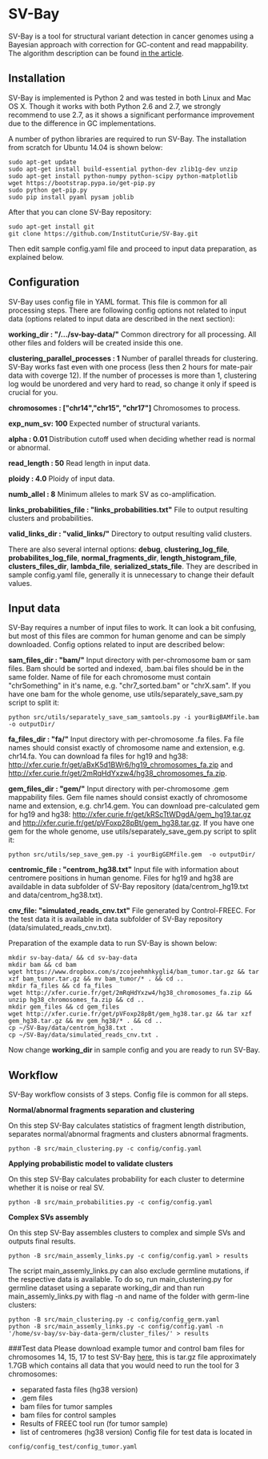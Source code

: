 SV-Bay
======

SV-Bay is a tool for structural variant detection in cancer genomes using a Bayesian approach with correction for GC-content and read mappability. The algorithm description can be found [in the article](http://www.ncbi.nlm.nih.gov/pubmed/26740523).

Installation
------------

SV-Bay is implemented is Python 2 and was tested in both Linux and Mac OS X. Though it works with both Python 2.6 and 2.7, we strongly recommend to use 2.7, as it shows a significant performance improvement due to the difference in GC implementations.

A number of python libraries are required to run SV-Bay. The installation from scratch for Ubuntu 14.04 is shown below:

```
sudo apt-get update
sudo apt-get install build-essential python-dev zlib1g-dev unzip
sudo apt-get install python-numpy python-scipy python-matplotlib
wget https://bootstrap.pypa.io/get-pip.py
sudo python get-pip.py
sudo pip install pyaml pysam joblib
```

After that you can clone SV-Bay repository:

```
sudo apt-get install git
git clone https://github.com/InstitutCurie/SV-Bay.git
```

Then edit sample config.yaml file and proceed to input data preparation, as explained below.

Configuration
-------------

SV-Bay uses config file in YAML format. This file is common for all processing steps. There are following config options not related to input data (options related to input data are described in the next section):

__working_dir : "/.../sv-bay-data/"__ Common directrory for all processing. All other files and folders will be created inside this one.

__clustering_parallel_processes : 1__ Number of parallel threads for clustering. SV-Bay works fast even with one process (less then 2 hours for mate-pair data with coverge 12). If the number of processes is more than 1, clustering log would be unordered and very hard to read, so change it only if speed is crucial for you.

__chromosomes : ["chr14","chr15", "chr17"]__ Chromosomes to process.

__exp_num_sv: 100__ Expected number of structural variants.

__alpha : 0.01__ Distribution cutoff used when deciding whether read is normal or abnormal.

__read_length : 50__ Read length in input data.

__ploidy : 4.0__ Ploidy of input data.

__numb_allel : 8__ Minimum alleles to mark SV as co-amplification.

__links_probabilities_file : "links_probabilities.txt"__ File to output resulting clusters and probabilities.

__valid_links_dir : "valid_links/"__ Directory to output resulting valid clusters.

There are also several internal options: __debug__, __clustering_log_file__, __probabilites_log_file__, __normal_fragments_dir__, __length_histogram_file__, __clusters_files_dir__, __lambda_file__, __serialized_stats_file__. They are described in sample config.yaml file, generally it is unnecessary to change their default values.

Input data
----------

SV-Bay requires a number of input files to work. It can look a bit confusing, but most of this files are common for human genome and can be simply downloaded. Config options related to input are described below:

__sam_files_dir : "bam/"__ Input directory with per-chromosome bam or sam files. Bam should be sorted and indexed, .bam.bai files should be in the same folder. Name of file for each chromosome must contain "chrSomething" in it's name, e.g. "chr7_sorted.bam" or "chrX.sam".
If you have one bam for the whole genome, use utils/separately_save_sam.py script to split it:

```
python src/utils/separately_save_sam_samtools.py -i yourBigBAMfile.bam -o outputDir/
```

__fa_files_dir : "fa/"__ Input directory with per-chromosome .fa files. Fa file names should consist exactly of chromosome name and extension, e.g. chr14.fa. You can download fa files for hg19 and hg38: http://xfer.curie.fr/get/aBxK5d1BWr6/hg19_chromosomes_fa.zip and http://xfer.curie.fr/get/2mRqHdYxzw4/hg38_chromosomes_fa.zip.

__gem_files_dir : "gem/"__ Input directory with per-chromosome .gem mappability files. Gem file names should consist exactly of chromosome name and extension, e.g. chr14.gem. You can download pre-calculated gem for hg19 and hg38: http://xfer.curie.fr/get/kRScTtWDgdA/gem_hg19.tar.gz and http://xfer.curie.fr/get/pVFoxp28pBt/gem_hg38.tar.gz. If you have one gem for the whole genome, use utils/separately_save_gem.py script to split it:

```
python src/utils/sep_save_gem.py -i yourBigGEMfile.gem  -o outputDir/
```

__centromic_file : "centrom_hg38.txt"__ Input file with information about centromere positions in human genome. Files for hg19 and hg38 are availdable in data subfolder of SV-Bay repository (data/centrom_hg19.txt and data/centrom_hg38.txt).

__cnv_file: "simulated_reads_cnv.txt"__ File generated by Control-FREEC. For the test data it is available in data subfolder of SV-Bay repository (data/simulated_reads_cnv.txt).

Preparation of the example data to run SV-Bay is shown below:

```
mkdir sv-bay-data/ && cd sv-bay-data
mkdir bam && cd bam
wget https://www.dropbox.com/s/zcojeehmhkygli4/bam_tumor.tar.gz && tar xzf bam_tumor.tar.gz && mv bam_tumor/* . && cd ..
mkdir fa_files && cd fa_files
wget http://xfer.curie.fr/get/2mRqHdYxzw4/hg38_chromosomes_fa.zip && unzip hg38_chromosomes_fa.zip && cd ..
mkdir gem_files && cd gem_files
wget http://xfer.curie.fr/get/pVFoxp28pBt/gem_hg38.tar.gz && tar xzf gem_hg38.tar.gz && mv gem_hg38/* . && cd ..
cp ~/SV-Bay/data/centrom_hg38.txt .
cp ~/SV-Bay/data/simulated_reads_cnv.txt .
```

Now change __working_dir__ in sample config and you are ready to run SV-Bay.

Workflow
--------

SV-Bay workflow consists of 3 steps. Config file is common for all steps.

__Normal/abnormal fragments separation and clustering__

On this step SV-Bay calculates statistics of fragment length distribution, separates normal/abnormal fragments and clusters abnormal fragments.

```
python -B src/main_clustering.py -c config/config.yaml
```

__Applying probabilistic model to validate clusters__

On this step SV-Bay calculates probability for each cluster to determine whether it is noise or real SV.

```
python -B src/main_probabilities.py -c config/config.yaml
```

__Complex SVs assembly__

On this step SV-Bay assembles clusters to complex and simple SVs and outputs final results.

```
python -B src/main_assemly_links.py -c config/config.yaml > results
```

The script main_assemly_links.py can also exclude germline mutations, if the respective data is available. To do so, run main_clustering.py for germline dataset using a separate working_dir and than run main_assemly_links.py with flag -n and name of the folder with germ-line clusters:

```
python -B src/main_clustering.py -c config/config_germ.yaml
python -B src/main_assemly_links.py -c config/config.yaml -n '/home/sv-bay/sv-bay-data-germ/cluster_files/' > results
```
###Test data
Please download example tumor and control bam files for chromosomes 14, 15, 17 to test SV-Bay [here](https://www.dropbox.com/s/lxrb10l0ac6a2if/SV-Bay-Test.tar.gz?dl=0), this is tar.gz file approximately 1.7GB which contains all data that you would need to run the tool for 3 chromosomes:
  * separated fasta files (hg38 version)
  * .gem files 
  * bam files for tumor samples
  * bam files for control samples
  * Results of FREEC tool run (for tumor sample)
  * list of centromeres (hg38 version)
Config file for test data is located in 
```
config/config_test/config_tumor.yaml
```
